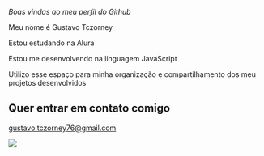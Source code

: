 _Boas vindas ao meu perfil do Github_

Meu nome é Gustavo Tczorney

  Estou estudando na Alura
  
  Estou me desenvolvendo na linguagem JavaScript
  
  Utilizo esse espaço para minha organização e compartilhamento dos meu projetos desenvolvidos
  
  ## Quer entrar em contato comigo
  
  gustavo.tczorney76@gmail.com
  
  ![](https://media.tenor.com/9h6oCa-dXGMAAAAS/m3n-imaanbaz.gif)

